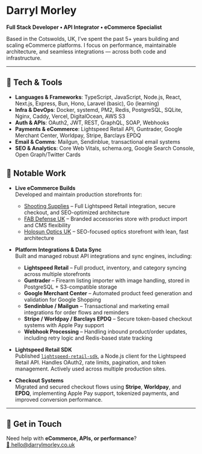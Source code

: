 # Darryl Morley
**Full Stack Developer • API Integrator • eCommerce Specialist**

Based in the Cotswolds, UK, I’ve spent the past 5+ years building and scaling eCommerce platforms. I focus on performance, maintainable architecture, and seamless integrations — across both code and infrastructure.

---

## 🔧 Tech & Tools

- **Languages & Frameworks**: TypeScript, JavaScript, Node.js, React, Next.js, Express, Bun, Hono, Laravel (basic), Go (learning)
- **Infra & DevOps**: Docker, systemd, PM2, Redis, PostgreSQL, SQLite, Nginx, Caddy, Vercel, DigitalOcean, AWS S3
- **Auth & APIs**: OAuth2, JWT, REST, GraphQL, SOAP, Webhooks
- **Payments & eCommerce**: Lightspeed Retail API, Guntrader, Google Merchant Center, Worldpay, Stripe, Barclays EPDQ
- **Email & Comms**: Mailgun, Sendinblue, transactional email systems
- **SEO & Analytics**: Core Web Vitals, schema.org, Google Search Console, Open Graph/Twitter Cards

## 🚀 Notable Work

- **Live eCommerce Builds**  
  Developed and maintain production storefronts for:  
  - [Shooting Supplies](https://www.shootingsuppliesltd.co.uk) – Full Lightspeed Retail integration, secure checkout, and SEO-optimized architecture  
  - [FAB Defense UK](https://www.fabdefense.co.uk) – Branded accessories store with product import and CMS flexibility  
  - [Holosun Optics UK](https://www.holosun-optics.co.uk) – SEO-focused optics storefront with lean, fast architecture

- **Platform Integrations & Data Sync**  
  Built and managed robust API integrations and sync engines, including:  
  - **Lightspeed Retail** – Full product, inventory, and category syncing across multiple storefronts  
  - **Guntrader** – Firearm listing importer with image handling, stored in PostgreSQL + S3-compatible storage  
  - **Google Merchant Center** – Automated product feed generation and validation for Google Shopping  
  - **Sendinblue / Mailgun** – Transactional and marketing email integrations for order flows and reminders  
  - **Stripe / Worldpay / Barclays EPDQ** – Secure token-based checkout systems with Apple Pay support  
  - **Webhook Processing** – Handling inbound product/order updates, including retry logic and Redis-based state tracking

- **Lightspeed Retail SDK**  
  Published [`lightspeed-retail-sdk`](https://www.npmjs.com/package/lightspeed-retail-sdk), a Node.js client for the Lightspeed Retail API. Handles OAuth2, rate limits, pagination, and token management. Actively used across multiple production sites.

- **Checkout Systems**  
  Migrated and secured checkout flows using **Stripe**, **Worldpay**, and **EPDQ**, implementing Apple Pay support, tokenized payments, and improved conversion performance.
  
---

## 🤝 Get in Touch

Need help with **eCommerce, APIs, or performance**?  
[📧 hello@darrylmorley.co.uk](mailto:hello@darrylmorley.co.uk?subject=Contact%20From%20Github)
